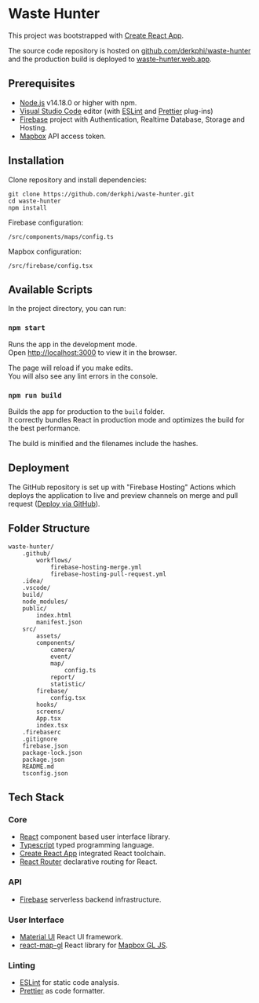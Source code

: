 # Waste Hunter

This project was bootstrapped with [Create React App](https://github.com/facebook/create-react-app).

The source code repository is hosted on [github.com/derkphi/waste-hunter](https://github.com/derkphi/waste-hunter) and the production build is deployed to [waste-hunter.web.app](https://waste-hunter.web.app/).

## Prerequisites

- [Node.js](https://nodejs.org/) v14.18.0 or higher with npm.
- [Visual Studio Code](https://code.visualstudio.com/) editor (with [ESLint](https://marketplace.visualstudio.com/items?itemName=dbaeumer.vscode-eslint) and [Prettier](https://marketplace.visualstudio.com/items?itemName=esbenp.prettier-vscode) plug-ins)
- [Firebase](https://firebase.google.com/) project with Authentication, Realtime Database, Storage and Hosting.
- [Mapbox](https://www.mapbox.com) API access token.

## Installation

Clone repository and install dependencies:

```
git clone https://github.com/derkphi/waste-hunter.git
cd waste-hunter
npm install
```

Firebase configuration:

```
/src/components/maps/config.ts
```

Mapbox configuration:

```
/src/firebase/config.tsx
```

## Available Scripts

In the project directory, you can run:

### `npm start`

Runs the app in the development mode.\
Open [http://localhost:3000](http://localhost:3000) to view it in the browser.

The page will reload if you make edits.\
You will also see any lint errors in the console.

### `npm run build`

Builds the app for production to the `build` folder.\
It correctly bundles React in production mode and optimizes the build for the best performance.

The build is minified and the filenames include the hashes.

## Deployment

The GitHub repository is set up with "Firebase Hosting" Actions which deploys the application to live and preview channels on merge and pull request ([Deploy via GitHub](https://firebase.google.com/docs/hosting/github-integration)).

## Folder Structure

```
waste-hunter/
    .github/
        workflows/
            firebase-hosting-merge.yml
            firebase-hosting-pull-request.yml
    .idea/
    .vscode/
    build/
    node_modules/
    public/
        index.html
        manifest.json
    src/
        assets/
        components/
            camera/
            event/
            map/
                config.ts
            report/
            statistic/
        firebase/
            config.tsx
        hooks/
        screens/
        App.tsx
        index.tsx
    .firebaserc
    .gitignore
    firebase.json
    package-lock.json
    package.json
    README.md
    tsconfig.json
```

## Tech Stack

### Core

- [React](https://reactjs.org/) component based user interface library.
- [Typescript](https://www.typescriptlang.org) typed programming language.
- [Create React App](https://github.com/facebook/create-react-app) integrated React toolchain.
- [React Router](https://reactrouter.com/web/guides/quick-start) declarative routing for React.

### API

- [Firebase](https://firebase.google.com/) serverless backend infrastructure.

### User Interface

- [Material UI](https://mui.com) React UI framework.
- [react-map-gl](https://visgl.github.io/react-map-gl/) React library for [Mapbox GL JS](https://docs.mapbox.com/mapbox-gl-js/guides/).

### Linting

- [ESLint](https://eslint.org/) for static code analysis.
- [Prettier](https://prettier.io/) as code formatter.
